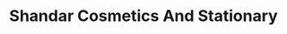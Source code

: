 ---
title: "Shandar Cosmetics And Stationary"
url: /karachi/shandar-cosmetics-and-stationary/
shop: Schreibwaren
---